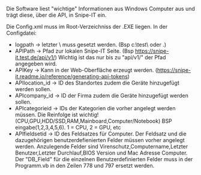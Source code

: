 Die Software liest "wichtige" Informationen aus Windows Computer aus und trägt diese, über die API, in Snipe-IT ein.

Die Config.xml muss im Root-Verzeichniss der .EXE liegen.
In der Configdatei:
- logpath -> letzter \ muss gesetzt werden. (Bsp c:\test\ oder .\)
- APIPath -> Pfad zur lokalen Snipe-IT Seite. (Bsp https://snipe-it.test.de/api/v1/) Wichtig ist das nur bis zu "api/v1/" der Pfad angegeben wird.
- APIKey -> Kann in der Web-Oberfläche erzeugt werden. (https://snipe-it.readme.io/reference/generating-api-tokens)
- APIlocation_id -> ID des Standortes zudem die Geräte hinzugefügt werden sollen.
- APIcompany_id -> ID der Firma zudem die Geräte hinzugefügt werden sollen.
- APIcategorieid -> IDs der Kategorien die vorher angelegt werden müssen. Die Reinfolge ist wichtig! (CPU,GPU,HDD/SSD,RAM,Mainboard,Computer/Notebook) BSP eingabe(1,2,3,4,5,6). 1 = CPU, 2 = GPU, etc
- APIfieldsetid -> ID des Feldsatzes für Computer. Der Feldsatz und die dazugehörigen benutzerdefienierten Felder müssen vorher angelegt werden. Anzulegende Felder sind Virenschutz,Computername,Letzter Benutzer,Letzter Durchlauf,BIOS Version und Mac Adresse Computer. Der "DB_Field" für die einzelnen Benutzerdefinierten Felder muss in der Programm.vb in den Zeilen 778 und 797 ersetzt werden.
